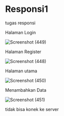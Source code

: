 # Responsi1
tugas responsi

Halaman Login

![Screenshot (449)](https://github.com/user-attachments/assets/49f97b6f-dc3a-4929-989a-9fc2e19374ea)

Halaman Register

![Screenshot (448)](https://github.com/user-attachments/assets/50fbf83a-8997-4c59-9b35-6b5e15f4b7f2)

Halaman utama 

![Screenshot (450)](https://github.com/user-attachments/assets/74cace41-2ae8-4ce4-88ef-143b44284e0e)

Menambahkan Data

![Screenshot (451)](https://github.com/user-attachments/assets/e96fae08-0cbe-4f7d-9a8f-b44630ae24da)

tidak bisa konek ke server
